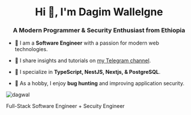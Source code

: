 <h1 align="center">Hi 👋, I'm Dagim Wallelgne</h1>
<h3 align="center">A Modern Programmer & Security Enthusiast from Ethiopia</h3>

- 🌱 I am a **Software Engineer** with a passion for modern web technologies.

- 📝 I share insights and tutorials on [my Telegram channel](https://t.me/+yIkS9EFhe1xlMTU0).

- 💬 I specialize in **TypeScript, NestJS, Nextjs, & PostgreSQL**.

- 🐞 As a hobby, I enjoy **bug hunting** and improving application security.


<p><img align="center" src="https://github-readme-streak-stats.herokuapp.com/?user=dagwal&" alt="dagwal" /></p>

Full-Stack Software Engineer + Secuity
Engineer
